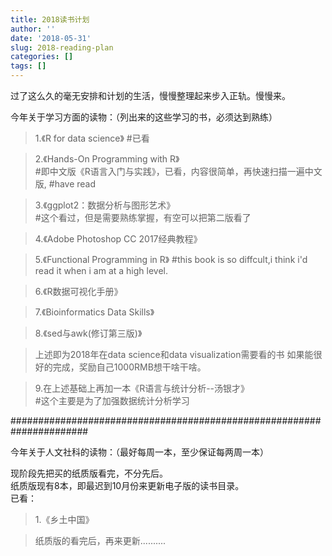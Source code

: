 ```yaml
---
title: 2018读书计划
author: ''
date: '2018-05-31'
slug: 2018-reading-plan
categories: []
tags: []
---
```

过了这么久的毫无安排和计划的生活，慢慢整理起来步入正轨。慢慢来。

今年关于学习方面的读物：（列出来的这些学习的书，必须达到熟练）

> 1.《R for data science》 #已看

> 2.《Hands-On Programming with R》<br> 
> #即中文版《R语言入门与实践》，已看，内容很简单，再快速扫描一遍中文版,
> #have read

> 3.《ggplot2：数据分析与图形艺术》<br>
> #这个看过，但是需要熟练掌握，有空可以把第二版看了

> 4.《Adobe Photoshop CC 2017经典教程》

> 5.《Functional Programming in R》   #this book is so diffcult,i think i'd read it when i 
> am at a high level.

> 6.《R数据可视化手册》

> 7.《Bioinformatics Data Skills》

> 8.《sed与awk(修订第三版)》


> 上述即为2018年在data science和data visualization需要看的书
> 如果能很好的完成，奖励自己1000RMB想干啥干啥。

> 9.在上述基础上再加一本《R语言与统计分析--汤银才》<br>
> #这个主要是为了加强数据统计分析学习


######################################################################


今年关于人文社科的读物：（最好每周一本，至少保证每两周一本）

现阶段先把买的纸质版看完，不分先后。<br>
纸质版现有8本，即最迟到10月份来更新电子版的读书目录。<br>
已看：<br>

> 1.《乡土中国》<br>

> 纸质版的看完后，再来更新..........
